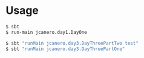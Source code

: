 # Usage

```bash
$ sbt
$ run-main jcanero.day1.DayOne
```

```bash
$ sbt "runMain jcanero.day3.DayThreePartTwo test"
$ sbt "runMain jcanero.day3.DayThreePartOne"
```